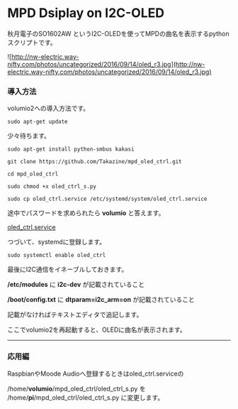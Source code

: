 # MPD Dsiplay on I2C-OLED

秋月電子のSO1602AW というI2C-OLEDを使ってMPDの曲名を表示するpythonスクリプトです。

![http://nw-electric.way-nifty.com/photos/uncategorized/2016/09/14/oled_r3.jpg](http://nw-electric.way-nifty.com/photos/uncategorized/2016/09/14/oled_r3.jpg)



### 導入方法

volumio2への導入方法です。

```
sudo apt-get update
```

少々待ちます。　

```
sudo apt-get install python-smbus kakasi

git clone https://github.com/Takazine/mpd_oled_ctrl.git

cd mpd_oled_ctrl

sudo chmod +x oled_ctrl_s.py

sudo cp oled_ctrl.service /etc/systemd/system/oled_ctrl.service
```

途中でパスワードを求められたら **volumio** と答えます。

 [oled_ctrl.service](oled_ctrl.service) 

つづいて、systemdに登録します。

```
sudo systemctl enable oled_ctrl
```



最後にI2C通信をイネーブルしておきます。

**/etc/modules**   に  **i2c-dev** が記載されていること

**/boot/config.txt**   に **dtparam=i2c_arm=on**  が記載されていること

記載がなければテキストエディタで追記します。

ここでvolumio2を再起動すると、OLEDに曲名が表示されます。



------

### 応用編

RaspbianやMoode Audioへ登録するときはoled_ctrl.serviceの

/home/**volumio**/mpd_oled_ctrl/oled_ctrl_s.py    を
/home/**pi**/mpd_oled_ctrl/oled_ctrl_s.py         に変更します。　　

